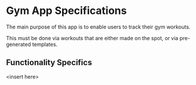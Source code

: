 # Gym App Specifications

The main purpose of this app is to enable users to track their gym workouts.

This must be done via workouts that are either made on the spot, or via pre-generated templates.

## Functionality Specifics

\<insert here\>
